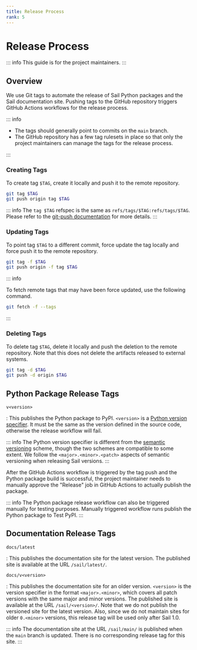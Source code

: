 ```yaml
---
title: Release Process
rank: 5
---
```


# Release Process

::: info
This guide is for the project maintainers.
:::

## Overview

We use Git tags to automate the release of Sail Python packages and the Sail documentation site.
Pushing tags to the GitHub repository triggers GitHub Actions workflows for the release process.

::: info

- The tags should generally point to commits on the `main` branch.
- The GitHub repository has a few tag rulesets in place so that only the project maintainers can manage the tags
  for the release process.

:::

### Creating Tags

To create tag `$TAG`, create it locally and push it to the remote repository.

```bash
git tag $TAG
git push origin tag $TAG
```

::: info
The `tag $TAG` refspec is the same as `refs/tags/$TAG:refs/tags/$TAG`.
Please refer to the [git-push documentation](https://git-scm.com/docs/git-push) for more details.
:::

### Updating Tags

To point tag `$TAG` to a different commit, force update the tag locally and force push it to the remote repository.

```bash
git tag -f $TAG
git push origin -f tag $TAG
```

::: info

To fetch remote tags that may have been force updated, use the following command.

```bash
git fetch -f --tags
```

:::

### Deleting Tags

To delete tag `$TAG`, delete it locally and push the deletion to the remote repository.
Note that this does not delete the artifacts released to external systems.

```bash
git tag -d $TAG
git push -d origin $TAG
```

## Python Package Release Tags

`v<version>`

: This publishes the Python package to PyPI.
`<version>` is a [Python version specifier](https://packaging.python.org/en/latest/specifications/version-specifiers/).
It must be the same as the version defined in the source code, otherwise the release workflow will fail.

::: info
The Python version specifier is different from the [semantic versioning](https://semver.org/) scheme,
though the two schemes are compatible to some extent.
We follow the `<major>.<minor>.<patch>` aspects of semantic versioning when releasing Sail versions.
:::

After the GitHub Actions workflow is triggered by the tag push and the Python package build is successful,
the project maintainer needs to manually approve the "Release" job in GitHub Actions to actually publish the package.

::: info
The Python package release workflow can also be triggered manually for testing purposes.
Manually triggered workflow runs publish the Python package to Test PyPI.
:::

## Documentation Release Tags

`docs/latest`

: This publishes the documentation site for the latest version. The published site is available at the URL
`/sail/latest/`.

`docs/v<version>`

: This publishes the documentation site for an older version. `<version>` is the version specifier
in the format `<major>.<minor>`, which covers all patch versions with the same major and minor versions.
The published site is available at the URL `/sail/<version>/`.
Note that we do not publish the versioned site for the latest version.
Also, since we do not maintain sites for older `0.<minor>` versions, this release tag will be used only after Sail 1.0.

::: info
The documentation site at the URL `/sail/main/` is published when the `main` branch is updated.
There is no corresponding release tag for this site.
:::
